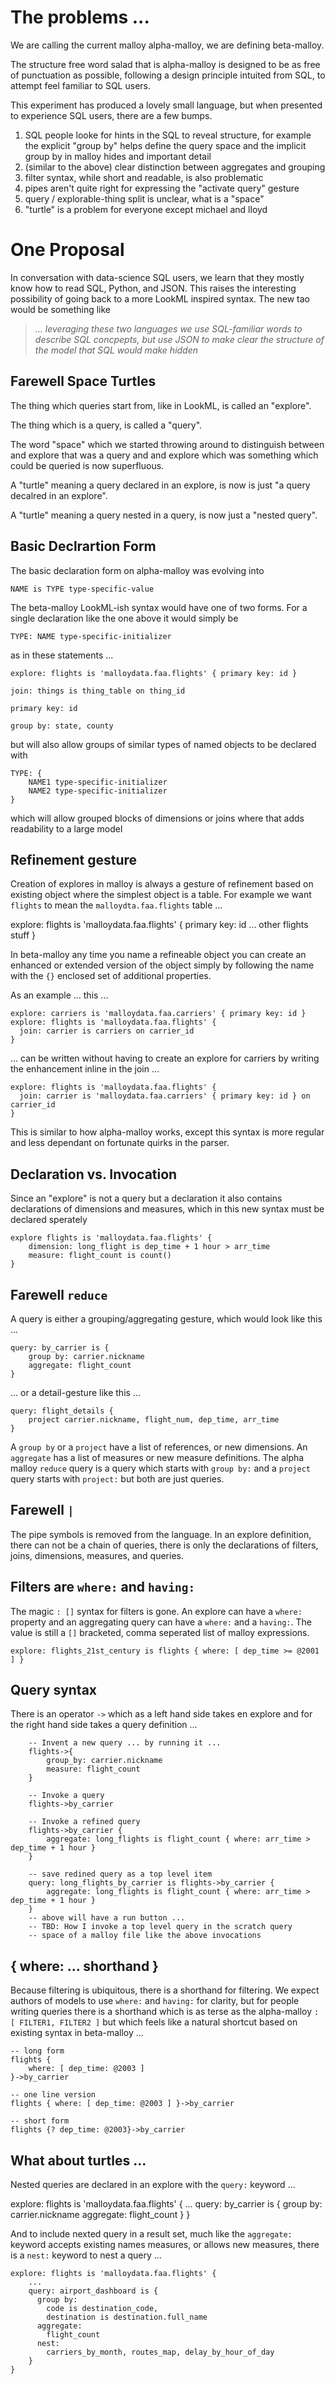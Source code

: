 # The problems ...

We are calling the current malloy alpha-malloy, we are defining beta-malloy.

The structure free word salad that is alpha-malloy is designed to be as free of punctuation as possible, following a design principle intuited from SQL, to attempt feel familiar to SQL users.

This experiment has produced a lovely small language, but when presented to experience SQL users, there are a few bumps.

1. SQL people looke for hints in the SQL to reveal structure, for example the explicit "group by" helps define the query space and the implicit group by in malloy hides and important detail
1. (similar to the above) clear distinction between aggregates and grouping
1. filter syntax, while short and readable, is also problematic
1. pipes aren't quite right for expressing the "activate query" gesture
1. query / explorable-thing split is unclear, what is a "space"
1. "turtle" is a problem for everyone except michael and lloyd

# One Proposal

In conversation with data-science SQL users, we learn that they mostly know how to read SQL, Python, and JSON. This raises the interesting possibility of going back to a more LookML inspired syntax. The new tao would be something like

> _... leveraging these two languages we use SQL-familiar words to describe SQL concpepts, but use JSON to make clear the structure of the model that SQL would make hidden_

## Farewell Space Turtles

The thing which queries start from, like in LookML, is called an "explore".

The thing which is a query, is called a "query".

The word "space" which we started throwing around to distinguish between and explore that was a query and and explore which was something which could be queried is now superfluous.

A "turtle" meaning a query declared in an explore, is now is just "a query decalred in an explore".

A "turtle" meaning a query nested in a query, is now just a "nested query".

## Basic Declrartion Form

The basic declaration form on alpha-malloy was evolving into

    NAME is TYPE type-specific-value

The beta-malloy LookML-ish syntax would have one of two forms.  For a single declaration like the one above it would simply be

    TYPE: NAME type-specific-initializer

as in these statements ...

    explore: flights is 'malloydata.faa.flights' { primary key: id }

    join: things is thing_table on thing_id

    primary key: id

    group by: state, county


but will also allow groups of similar types of named objects to be declared with

    TYPE: {
        NAME1 type-specific-initializer
        NAME2 type-specific-initializer
    }

which will allow grouped blocks of dimensions or joins where that adds readability to a large model

## Refinement gesture

Creation of explores in malloy is always a gesture of refinement based on existing object where the simplest object is a table. For example we want `flights` to mean the `malloydta.faa.flights` table ...

   explore: flights is 'malloydata.faa.flights' {
       primary key: id
       ... other flights stuff
   }

In beta-malloy any time you name a refineable object you can create an enhanced or extended version of the object simply by following the name with the `{}` enclosed set of additional properties.

As an example ... this ...

    explore: carriers is 'malloydata.faa.carriers' { primary key: id }
    explore: flights is 'malloydata.faa.flights' {
      join: carrier is carriers on carrier_id
    }

... can be written without having to create an explore for carriers by writing the enhancement inline in the join ...

    explore: flights is 'malloydata.faa.flights' {
      join: carrier is 'malloydata.faa.carriers' { primary key: id } on carrier_id
    }

This is similar to how alpha-malloy works, except this syntax is more regular and less dependant on fortunate quirks in the parser.

## Declaration vs. Invocation

Since an "explore" is not a query but a declaration it also contains declarations of dimensions and measures, which in this new syntax must be declared sperately

    explore flights is 'malloydata.faa.flights' {
        dimension: long_flight is dep_time + 1 hour > arr_time
        measure: flight_count is count()
    }

## Farewell `reduce`

A query is either a grouping/aggregating gesture, which would look like this ...

    query: by_carrier is {
        group by: carrier.nickname
        aggregate: flight_count
    }

... or a detail-gesture like this ...

    query: flight_details {
        project carrier.nickname, flight_num, dep_time, arr_time
    }

A `group by` or a `project` have a list of references, or new dimensions.  An `aggregate` has a list of measures or new measure definitions. The alpha malloy `reduce` query is a query which starts with `group by:` and a `project` query starts with `project:` but both are just queries.

## Farewell `|`

The pipe symbols is removed from the language. In an explore definition, there can not be a chain of queries, there is only the declarations of filters, joins, dimensions, measures, and queries.

## Filters are `where:` and `having:`

The magic `: []` syntax for filters is gone. An explore can have a `where:` property and an aggregating query can have a `where:` and a `having:`. The value is still a `[]` bracketed, comma seperated list of malloy expressions.

    explore: flights_21st_century is flights { where: [ dep_time >= @2001 ] }

## Query syntax

There is an operator `->` which as a left hand side takes en explore and for the right hand side takes a query definition ...
```
    -- Invent a new query ... by running it ...
    flights->{
        group_by: carrier.nickname
        measure: flight_count
    }
```
```
    -- Invoke a query
    flights->by_carrier
```
```
    -- Invoke a refined query
    flights->by_carrier {
        aggregate: long_flights is flight_count { where: arr_time > dep_time + 1 hour }
    }
```
```
    -- save redined query as a top level item
    query: long_flights_by_carrier is flights->by_carrier {
        aggregate: long_flights is flight_count { where: arr_time > dep_time + 1 hour }
    }
    -- above will have a run button ...
    -- TBD: How I invoke a top level query in the scratch query
    -- space of a malloy file like the above invocations
```

## { where: ... shorthand }

Because filtering is ubiquitous, there is a shorthand for filtering. We expect authors of models to use `where:` and `having:` for clarity, but for people writing queries there is a shorthand which is as terse as the alpha-malloy `: [ FILTER1, FILTER2 ]` but which feels like a natural shortcut based on existing syntax in beta-malloy ...

    -- long form
    flights {
        where: [ dep_time: @2003 ]
    }->by_carrier

    -- one line version
    flights { where: [ dep_time: @2003 ] }->by_carrier

    -- short form
    flights {? dep_time: @2003}->by_carrier

## What about turtles ...

Nested queries are declared in an explore with the `query:` keyword ...

explore: flights is 'malloydata.faa.flights' {
    ...
    query: by_carrier is {
        group by: carrier.nickname
        aggregate: flight_count
    }
}

And to include nexted query in a result set, much like the `aggregate:` keyword accepts existing names measures, or allows new measures, there is a `nest:` keyword to nest a query ...

    explore: flights is 'malloydata.faa.flights' {
        ...
        query: airport_dashboard is {
          group by:
            code is destination_code,
            destination is destination.full_name
          aggregate:
            flight_count
          nest:
            carriers_by_month, routes_map, delay_by_hour_of_day
        }
    }
